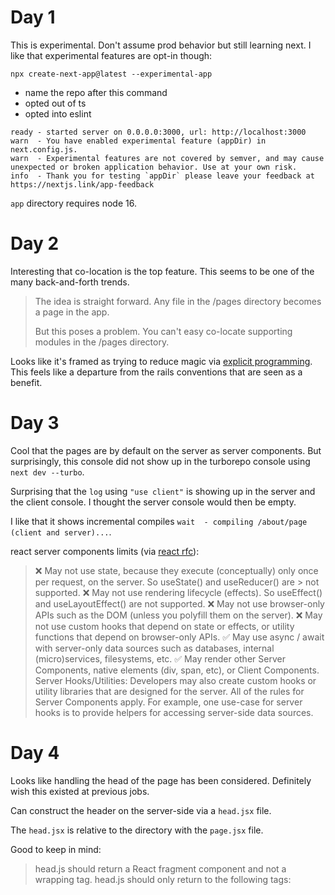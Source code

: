 # Day 1

This is experimental. Don't assume prod behavior but still learning next. I like that experimental features are opt-in though:

`npx create-next-app@latest --experimental-app`

- name the repo after this command
- opted out of ts
- opted into eslint

```
ready - started server on 0.0.0.0:3000, url: http://localhost:3000
warn  - You have enabled experimental feature (appDir) in next.config.js.
warn  - Experimental features are not covered by semver, and may cause unexpected or broken application behavior. Use at your own risk.
info  - Thank you for testing `appDir` please leave your feedback at https://nextjs.link/app-feedback
```

`app` directory requires node 16.

# Day 2

Interesting that co-location is the top feature. This seems to be one of the many back-and-forth trends.

> The idea is straight forward. Any file in the /pages directory becomes a page in the app.
>
> But this poses a problem. You can't easy co-locate supporting modules in the /pages directory.

Looks like it's framed as trying to reduce magic via [explicit programming](https://www.cloudbees.com/blog/what-is-the-difference-between-implicit-vs-explicit-programming). This feels like a departure from the rails conventions that are seen as a benefit.

# Day 3

Cool that the pages are by default on the server as server components. But surprisingly, this console did not show up in the turborepo console using `next dev --turbo`.

Surprising that the `log` using `"use client"` is showing up in the server and the client console. I thought the server console would then be empty.

I like that it shows incremental compiles `wait  - compiling /about/page (client and server)...`.

react server components limits (via [react rfc](https://github.com/reactjs/rfcs/blob/main/text/0188-server-components.md#capabilities--constraints-of-server-and-client-components)):

> ❌ May not use state, because they execute (conceptually) only once per request, on the server. So useState() and useReducer() are > not supported.
> ❌ May not use rendering lifecycle (effects). So useEffect() and useLayoutEffect() are not supported.
> ❌ May not use browser-only APIs such as the DOM (unless you polyfill them on the server).
> ❌ May not use custom hooks that depend on state or effects, or utility functions that depend on browser-only APIs.
> ✅ May use async / await with server-only data sources such as databases, internal (micro)services, filesystems, etc.
> ✅ May render other Server Components, native elements (div, span, etc), or Client Components.
> Server Hooks/Utilities: Developers may also create custom hooks or utility libraries that are designed for the server. All of the rules for Server Components apply. For example, one use-case for server hooks is to provide helpers for accessing server-side data sources.

# Day 4

Looks like handling the head of the page has been considered. Definitely wish this existed at previous jobs.

Can construct the header on the server-side via a `head.jsx` file.

The `head.jsx` is relative to the directory with the `page.jsx` file.

Good to keep in mind:

> head.js should return a React fragment component and not a wrapping <head> tag.
> head.js should only return to the following tags: <title>, <meta>, <link> (with the precedence attribute) or <script> (with the async attribute). Learn more about the supported head tags

It's helpful that there's shared info: https://beta.nextjs.org/docs/api-reference/file-conventions/head#sharing-tags-across-multiple-routes

> Nested head.js files do not inherit or merge tags from head.js files higher up in the tree. This means, if a tag is not returned in the currently selected head.js file, it will not be rendered in the document's <head> element.

# Day 5

Calling out big templates in ember ha:

> As an app becomes more complex, layout files find one of two popular anti-patterns:
>
> - A single structure with lots of conditional statements
> - Lots of files duplicating a single (mostly similar) structure

`layout.jsx` renders around their nested `page.jsx` file, and subsequent `page.jsx` files can be nested.

# Day 6

Route groups are cosmetic organization rather than by url using parenthesis. But they can also be used to share layouts between routes.

Good to not mess-up (docs)[https://beta.nextjs.org/docs/routing/defining-routes#example-creating-multiple-root-layouts]:

> Routes inside route groups should not resolve to the same URL path. For example, since route groups don't affect URL structure, (marketing)/about/page.js and (shop)/about/page.js would both resolve to /about and cause an error.

Kind of trippy to share layouts by route groups rather than by specific routes. In this way, I guess you can theme the app by route group and reduce duplication.

# Day 7

Summary video: https://www.youtube.com/watch?v=zdyftlnWm-E

Good summary of what's done before as a catch-up on `head.jsx`, `page.jsx`, `layout.jsx`, and `(route-groups)`. Also, talked about the difference between server and client components. All of these conventions are within the experimental `app` directory.

Also, didn't realize in vs code that you can write a nested page with its folder name: `folder-name/page-name.jsx`.

# Day 8

Interesting, looks like a fetch component that can be called directly on the server.

Looks fairly isolated to test. Cool. So only absolute urls are allowed. Initially I thought it was because the client could resolve the relative url.

In the default page, there's an pages/api/hello.js that gets automatically updated.

https://beta.nextjs.org/docs/data-fetching/fundamentals

# Day 9

Right, the bane of existence of react dev existence: `isLoading`.

> there's a new, special file named loading.jsx.

Lol you can actually slow down the whole page:

```js
// process the loading state
await new Promise((resolve) => setTimeout(resolve, 1000));
```

Nice, didn't need to setup suspense or lots of wrapping.

# Day 10

Errors! Looks like there's a new `error.jsx` file that can be used to customize the error page for that particular route. Needs to be client-side.

Nice, in next, you get a popup for an error too in the bottom right I assume in dev mode.

Useful site for testing: https://httpstat.us/

# Day 11

You can log out more information than just `digest` hash of the error message with useEffect: https://beta.nextjs.org/docs/routing/error-handling#handling-server-errors

The reset param taken into the error component by default is useful.

# Day 12
